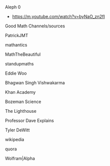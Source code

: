 Aleph 0
 - https://m.youtube.com/watch?v=byNaO_zn2fI

Good Math Channels/sources

PatrickJMT

mathantics

MathTheBeautiful

standupmaths

Eddie Woo

Bhagwan Singh Vishwakarma

Khan Academy

Bozeman Science

The Lighthouse

Professor Dave Explains

Tyler DeWitt

wikipedia

quora

Wolfram|Alpha
